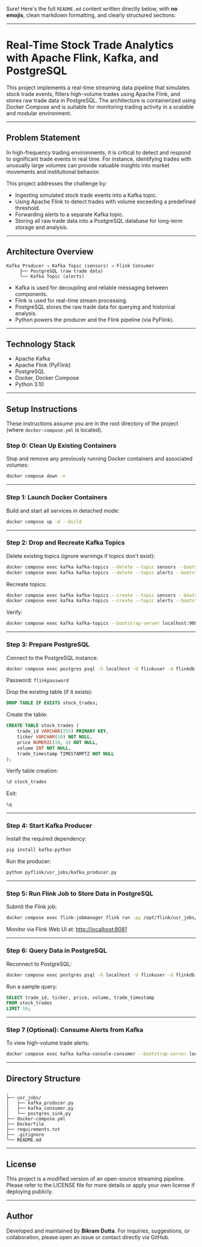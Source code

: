 Sure! Here's the full `README.md` content written directly below, with **no emojis**, clean markdown formatting, and clearly structured sections:

---

# Real-Time Stock Trade Analytics with Apache Flink, Kafka, and PostgreSQL

This project implements a real-time streaming data pipeline that simulates stock trade events, filters high-volume trades using Apache Flink, and stores raw trade data in PostgreSQL. The architecture is containerized using Docker Compose and is suitable for monitoring trading activity in a scalable and modular environment.

---

## Problem Statement

In high-frequency trading environments, it is critical to detect and respond to significant trade events in real time. For instance, identifying trades with unusually large volumes can provide valuable insights into market movements and institutional behavior.

This project addresses the challenge by:

* Ingesting simulated stock trade events into a Kafka topic.
* Using Apache Flink to detect trades with volume exceeding a predefined threshold.
* Forwarding alerts to a separate Kafka topic.
* Storing all raw trade data into a PostgreSQL database for long-term storage and analysis.

---

## Architecture Overview

```
Kafka Producer → Kafka Topic (sensors) → Flink Consumer
     ├── PostgreSQL (raw trade data)
     └── Kafka Topic (alerts)
```

* Kafka is used for decoupling and reliable messaging between components.
* Flink is used for real-time stream processing.
* PostgreSQL stores the raw trade data for querying and historical analysis.
* Python powers the producer and the Flink pipeline (via PyFlink).

---

## Technology Stack

* Apache Kafka
* Apache Flink (PyFlink)
* PostgreSQL
* Docker, Docker Compose
* Python 3.10

---

## Setup Instructions

These instructions assume you are in the root directory of the project (where `docker-compose.yml` is located).

### Step 0: Clean Up Existing Containers

Stop and remove any previously running Docker containers and associated volumes:

```bash
docker compose down -v
```

---

### Step 1: Launch Docker Containers

Build and start all services in detached mode:

```bash
docker compose up -d --build
```

---

### Step 2: Drop and Recreate Kafka Topics

Delete existing topics (ignore warnings if topics don't exist):

```bash
docker compose exec kafka kafka-topics --delete --topic sensors --bootstrap-server localhost:9092
docker compose exec kafka kafka-topics --delete --topic alerts --bootstrap-server localhost:9092
```

Recreate topics:

```bash
docker compose exec kafka kafka-topics --create --topic sensors --bootstrap-server localhost:9092 --partitions 1 --replication-factor 1
docker compose exec kafka kafka-topics --create --topic alerts --bootstrap-server localhost:9092 --partitions 1 --replication-factor 1
```

Verify:

```bash
docker compose exec kafka kafka-topics --bootstrap-server localhost:9092 --list
```

---

### Step 3: Prepare PostgreSQL

Connect to the PostgreSQL instance:

```bash
docker compose exec postgres psql -h localhost -U flinkuser -d flinkdb
```

Password: `flinkpassword`

Drop the existing table (if it exists):

```sql
DROP TABLE IF EXISTS stock_trades;
```

Create the table:

```sql
CREATE TABLE stock_trades (
    trade_id VARCHAR(255) PRIMARY KEY,
    ticker VARCHAR(10) NOT NULL,
    price NUMERIC(10, 4) NOT NULL,
    volume INT NOT NULL,
    trade_timestamp TIMESTAMPTZ NOT NULL
);
```

Verify table creation:

```sql
\d stock_trades
```

Exit:

```sql
\q
```

---

### Step 4: Start Kafka Producer

Install the required dependency:

```bash
pip install kafka-python
```

Run the producer:

```bash
python pyflink/usr_jobs/kafka_producer.py
```

---

### Step 5: Run Flink Job to Store Data in PostgreSQL

Submit the Flink job:

```bash
docker compose exec flink-jobmanager flink run -py /opt/flink/usr_jobs/postgres_sink.py
```

Monitor via Flink Web UI at: [http://localhost:8081](http://localhost:8081)

---

### Step 6: Query Data in PostgreSQL

Reconnect to PostgreSQL:

```bash
docker compose exec postgres psql -h localhost -U flinkuser -d flinkdb
```

Run a sample query:

```sql
SELECT trade_id, ticker, price, volume, trade_timestamp
FROM stock_trades
LIMIT 10;
```

---

### Step 7 (Optional): Consume Alerts from Kafka

To view high-volume trade alerts:

```bash
docker compose exec kafka kafka-console-consumer --bootstrap-server localhost:9092 --topic alerts --from-beginning
```

---

## Directory Structure

```
.
├── usr_jobs/
│   ├── kafka_producer.py
│   ├── kafka_consumer.py
│   └── postgres_sink.py
├── docker-compose.yml
├── Dockerfile
├── requirements.txt
├── .gitignore
└── README.md
```

---

## License

This project is a modified version of an open-source streaming pipeline. Please refer to the LICENSE file for more details or apply your own license if deploying publicly.

---

## Author

Developed and maintained by **Bikram Dutta**. For inquiries, suggestions, or collaboration, please open an issue or contact directly via GitHub.


